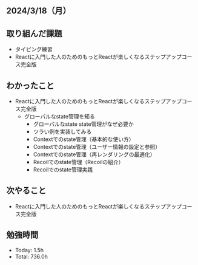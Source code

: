 ## 2024/3/18（月）

## 取り組んだ課題

- タイピング練習
- Reactに入門した人のためのもっとReactが楽しくなるステップアップコース完全版

## わかったこと
- Reactに入門した人のためのもっとReactが楽しくなるステップアップコース完全版
  - グローバルなstate管理を知る
    - グローバルなstate state管理がなぜ必要か
    - ツラい例を実装してみる
    - Contextでのstate管理（基本的な使い方）
    - Contextでのstate管理（ユーザー情報の設定と参照）
    - Contextでのstate管理（再レンダリングの最適化）
    - Recoilでのstate管理（Recoilの紹介）
    - Recoilでのstate管理実践

## 次やること
- Reactに入門した人のためのもっとReactが楽しくなるステップアップコース完全版

## 勉強時間

- Today: 1.5h
- Total: 736.0h
